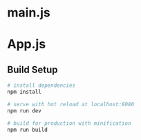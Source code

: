 # main.js
# App.js






## Build Setup

``` bash
# install dependencies
npm install

# serve with hot reload at localhost:8080
npm run dev

# build for production with minification
npm run build
```
